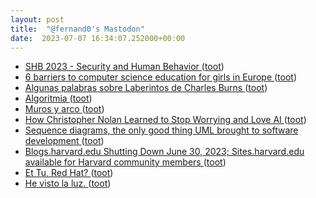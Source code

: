 ```yaml
---
layout: post
title:  "@fernand0's Mastodon"
date:  2023-07-07 16:34:07.252000+00:00
---
```

*  [SHB 2023 - Security and Human Behavior ](https://www.heinz.cmu.edu/~acquisti/SHB2023) ([toot](https://mastodon.social/@fernand0/110673765810195818))
*  [6 barriers to computer science education for girls in Europe ](https://blog.google/around-the-globe/google-europe/computer-science-education-girls-) ([toot](https://mastodon.social/@fernand0/110673590805355734))
*  [Algunas palabras sobre Laberintos de Charles Burns ](https://blogs.20minutos.es/motel-margot/2023/06/21/algunas-palabras-sobre-laberintos-de-charles-burns) ([toot](https://mastodon.social/@fernand0/110673298246299434))
*  [Algoritmia ](https://javguerra.github.io/2023-06-24-algoritmia) ([toot](https://mastodon.social/@fernand0/110672510014852617))
*  [Muros y arco ](https://www.flickr.com/photos/fernand0/53006873152) ([toot](https://mastodon.social/@fernand0/110672408716207580))
*  [How Christopher Nolan Learned to Stop Worrying and Love AI  ](https://www.wired.com/story/christopher-nolan-oppenheimer-ai-apocalypse/) ([toot](https://mastodon.social/@fernand0/110672363071091553))
*  [Sequence diagrams, the only good thing UML brought to software development ](https://www.mermaidchart.com/blog/posts/sequence-diagrams-the-good-thing-uml-brought-to-software-development) ([toot](https://mastodon.social/@fernand0/110672032468340813))
*  [Blogs.harvard.edu Shutting Down June 30, 2023; Sites.harvard.edu available for Harvard community members ](https://blogs.harvard.edu/blog/2023/03/02/blogs-harvard-edu-shutting-down) ([toot](https://mastodon.social/@fernand0/110671820640976808))
*  [Et Tu, Red Hat? ](https://hackaday.com/2023/06/23/et-tu-red-hat) ([toot](https://mastodon.social/@fernand0/110671676194958789))
*  [He visto la luz. ](https://avecesunafoto.wordpress.com/2023/07/06/he-visto-la-luz-25) ([toot](https://mastodon.social/@fernand0/110668393873179000))
